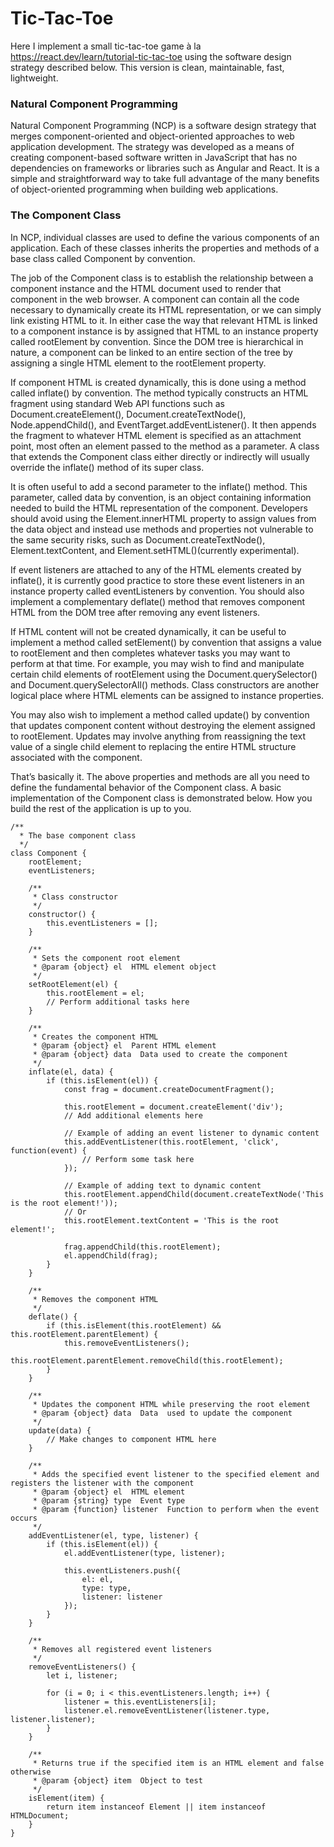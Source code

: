 # Tic-Tac-Toe
Here I implement a small tic-tac-toe game à la https://react.dev/learn/tutorial-tic-tac-toe using the software design strategy described below. This version is clean, maintainable, fast, lightweight.

### Natural Component Programming
Natural Component Programming (NCP) is a software design strategy that merges component-oriented and object-oriented approaches to web application development. The strategy was developed as a means of creating component-based software written in JavaScript that has no dependencies on frameworks or libraries such as Angular and React. It is a simple and straightforward way to take full advantage of the many benefits of object-oriented programming when building web applications.

### The Component Class
In NCP, individual classes are used to define the various components of an application. Each of these classes inherits the properties and methods of a base class called Component by convention. 

The job of the Component class is to establish the relationship between a component instance and the HTML document used to render that component in the web browser. A component can contain all the code necessary to dynamically create its HTML representation, or we can simply link existing HTML to it. In either case the way that relevant HTML is linked to a component instance is by assigned that HTML to an instance property called rootElement by convention. Since the DOM tree is hierarchical in nature, a component can be linked to an entire section of the tree by assigning a single HTML element to the rootElement property.
 
If component HTML is created dynamically, this is done using a method called inflate() by convention. The method typically constructs an HTML fragment using standard Web API functions such as Document.createElement(), Document.createTextNode(), Node.appendChild(), and EventTarget.addEventListener(). It then appends the fragment to whatever HTML element is specified as an attachment point, most often an element passed to the method as a parameter. A class that extends the Component class either directly or indirectly will usually override the inflate() method of its super class.

It is often useful to add a second parameter to the inflate() method. This parameter, called data by convention, is an object containing information needed to build the HTML representation of the component. Developers should avoid using the Element.innerHTML property to assign values from the data object and instead use methods and properties not vulnerable to the same security risks, such as Document.createTextNode(), Element.textContent, and Element.setHTML()(currently experimental).

If event listeners are attached to any of the HTML elements created by inflate(), it is currently good practice to store these event listeners in an instance property called eventListeners by convention. You should also implement a complementary deflate() method that removes component HTML from the DOM tree after removing any event listeners.

If HTML content will not be created dynamically, it can be useful to implement a method called setElement() by convention that assigns a value to rootElement and then completes whatever tasks you may want to perform at that time. For example, you may wish to find and manipulate certain child elements of rootElement using the Document.querySelector() and Document.querySelectorAll() methods. Class constructors are another logical place where HTML elements can be assigned to instance properties.

You may also wish to implement a method called update() by convention that updates component content without destroying the element assigned to rootElement. Updates may involve anything from reassigning the text value of a single child element to replacing the entire HTML structure associated with the component.

That’s basically it. The above properties and methods are all you need to define the fundamental behavior of the Component class. A basic implementation of the Component class is demonstrated below. How you build the rest of the application is up to you.

```
/**
  * The base component class
  */
class Component {
    rootElement;
    eventListeners;

    /**
     * Class constructor
     */
    constructor() {
        this.eventListeners = [];
    }
    
    /**
     * Sets the component root element
     * @param {object} el  HTML element object
     */
    setRootElement(el) {
        this.rootElement = el;
        // Perform additional tasks here
    }

    /**
     * Creates the component HTML
     * @param {object} el  Parent HTML element
     * @param {object} data  Data used to create the component
     */
    inflate(el, data) {
        if (this.isElement(el)) {
            const frag = document.createDocumentFragment();
            
            this.rootElement = document.createElement('div');
            // Add additional elements here

            // Example of adding an event listener to dynamic content
            this.addEventListener(this.rootElement, 'click', function(event) {
                // Perform some task here
            });

            // Example of adding text to dynamic content
            this.rootElement.appendChild(document.createTextNode('This is the root element!'));
            // Or
            this.rootElement.textContent = 'This is the root element!';

            frag.appendChild(this.rootElement);
            el.appendChild(frag);
        }
    }
    
    /**
     * Removes the component HTML
     */
    deflate() {
        if (this.isElement(this.rootElement) && this.rootElement.parentElement) {
            this.removeEventListeners();
            this.rootElement.parentElement.removeChild(this.rootElement);
        }
    }

    /**
     * Updates the component HTML while preserving the root element
     * @param {object} data  Data  used to update the component
     */
    update(data) {
        // Make changes to component HTML here
    }
    
    /**
     * Adds the specified event listener to the specified element and registers the listener with the component
     * @param {object} el  HTML element
     * @param {string} type  Event type
     * @param {function} listener  Function to perform when the event occurs
     */
    addEventListener(el, type, listener) {
        if (this.isElement(el)) {
            el.addEventListener(type, listener);
            
            this.eventListeners.push({
                el: el,
                type: type,
                listener: listener
            });
        }
    }
    
    /**
     * Removes all registered event listeners
     */
    removeEventListeners() {
        let i, listener;
        
        for (i = 0; i < this.eventListeners.length; i++) {
            listener = this.eventListeners[i];
            listener.el.removeEventListener(listener.type, listener.listener);
        }
    }
    
    /**
     * Returns true if the specified item is an HTML element and false otherwise
     * @param {object} item  Object to test
     */
    isElement(item) {
        return item instanceof Element || item instanceof HTMLDocument;  
    }
}
```
